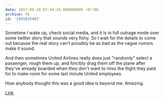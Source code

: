 ```yaml
---
date: 2017-04-10 07:44:43.000000000 -07:00
archive: fb
id: '1491835483'
---
```


Sometime I wake up, check social media, and it is in full outrage mode over some twitter story that sounds very fishy. So I wait for the details to come out because the real story can't possibly be as bad as the vague rumors make it sound. 

And then sometimes United Airlines really does just "randomly" select a passenger, rough them up, and forcibly drag them off the plane after they've already boarded when they don't want to miss the flight they paid for to make room for some last minute United employees.

How anybody thought this was a good idea is beyond me. Amazing. 

[Link](http://www.cnbc.com/2017/04/10/video-surfaces-of-man-being-dragged-from-overbooked-united-flight.html)
